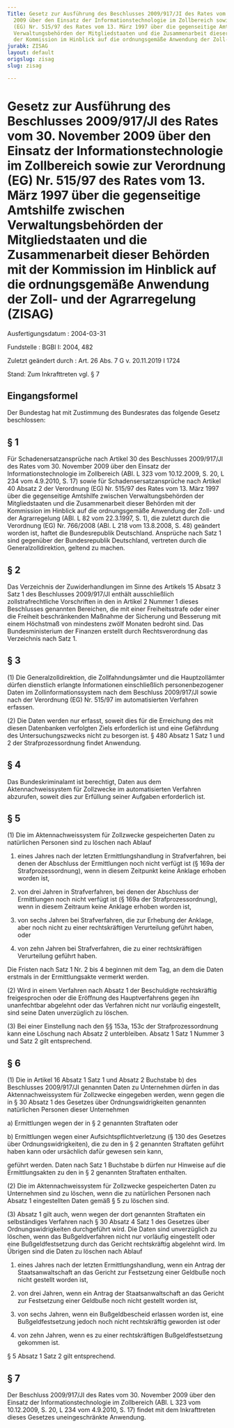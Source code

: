 ```yaml
---
Title: Gesetz zur Ausführung des Beschlusses 2009/917/JI des Rates vom 30. November
  2009 über den Einsatz der Informationstechnologie im Zollbereich sowie zur Verordnung
  (EG) Nr. 515/97 des Rates vom 13. März 1997 über die gegenseitige Amtshilfe zwischen
  Verwaltungsbehörden der Mitgliedstaaten und die Zusammenarbeit dieser Behörden mit
  der Kommission im Hinblick auf die ordnungsgemäße Anwendung der Zoll- und der Agrarregelung
jurabk: ZISAG
layout: default
origslug: zisag
slug: zisag

---
```


# Gesetz zur Ausführung des Beschlusses 2009/917/JI des Rates vom 30. November 2009 über den Einsatz der Informationstechnologie im Zollbereich sowie zur Verordnung (EG) Nr. 515/97 des Rates vom 13. März 1997 über die gegenseitige Amtshilfe zwischen Verwaltungsbehörden der Mitgliedstaaten und die Zusammenarbeit dieser Behörden mit der Kommission im Hinblick auf die ordnungsgemäße Anwendung der Zoll- und der Agrarregelung (ZISAG)

Ausfertigungsdatum
:   2004-03-31

Fundstelle
:   BGBl I: 2004, 482

Zuletzt geändert durch
:   Art. 26 Abs. 7 G v. 20.11.2019 I 1724

Stand: Zum Inkrafttreten vgl. § 7


## Eingangsformel

Der Bundestag hat mit Zustimmung des Bundesrates das folgende Gesetz
beschlossen:


## § 1

Für Schadenersatzansprüche nach Artikel 30 des Beschlusses 2009/917/JI
des Rates vom 30. November 2009 über den Einsatz der
Informationstechnologie im Zollbereich (ABl. L 323 vom 10.12.2009, S.
20, L 234 vom 4.9.2010, S. 17) sowie für Schadensersatzansprüche nach
Artikel 40 Absatz 2 der Verordnung (EG) Nr. 515/97 des Rates vom 13.
März 1997 über die gegenseitige Amtshilfe zwischen Verwaltungsbehörden
der Mitgliedstaaten und die Zusammenarbeit dieser Behörden mit der
Kommission im Hinblick auf die ordnungsgemäße Anwendung der Zoll- und
der Agrarregelung (ABl. L 82 vom 22.3.1997, S. 1), die zuletzt durch
die Verordnung (EG) Nr. 766/2008 (ABl. L 218 vom 13.8.2008, S. 48)
geändert worden ist, haftet die Bundesrepublik Deutschland. Ansprüche
nach Satz 1 sind gegenüber der Bundesrepublik Deutschland, vertreten
durch die Generalzolldirektion, geltend zu machen.


## § 2

Das Verzeichnis der Zuwiderhandlungen im Sinne des Artikels 15 Absatz
3 Satz 1 des Beschlusses 2009/917/JI enthält ausschließlich
zollstrafrechtliche Vorschriften in den in Artikel 2 Nummer 1 dieses
Beschlusses genannten Bereichen, die mit einer Freiheitsstrafe oder
einer die Freiheit beschränkenden Maßnahme der Sicherung und Besserung
mit einem Höchstmaß von mindestens zwölf Monaten bedroht sind. Das
Bundesministerium der Finanzen erstellt durch Rechtsverordnung das
Verzeichnis nach Satz 1.


## § 3

(1) Die Generalzolldirektion, die Zollfahndungsämter und die
Hauptzollämter dürfen dienstlich erlangte Informationen einschließlich
personenbezogener Daten im Zollinformationssystem nach dem Beschluss
2009/917/JI sowie nach der Verordnung (EG) Nr. 515/97 im
automatisierten Verfahren erfassen.

(2) Die Daten werden nur erfasst, soweit dies für die Erreichung des
mit diesen Datenbanken verfolgten Ziels erforderlich ist und eine
Gefährdung des Untersuchungszwecks nicht zu besorgen ist. § 480 Absatz
1 Satz 1 und 2 der Strafprozessordnung findet Anwendung.


## § 4

Das Bundeskriminalamt ist berechtigt, Daten aus dem
Aktennachweissystem für Zollzwecke im automatisierten Verfahren
abzurufen, soweit dies zur Erfüllung seiner Aufgaben erforderlich ist.


## § 5

(1) Die im Aktennachweissystem für Zollzwecke gespeicherten Daten zu
natürlichen Personen sind zu löschen nach Ablauf

1.  eines Jahres nach der letzten Ermittlungshandlung in Strafverfahren,
    bei denen der Abschluss der Ermittlungen noch nicht verfügt ist (§
    169a der Strafprozessordnung), wenn in diesem Zeitpunkt keine Anklage
    erhoben worden ist,


2.  von drei Jahren in Strafverfahren, bei denen der Abschluss der
    Ermittlungen noch nicht verfügt ist (§ 169a der Strafprozessordnung),
    wenn in diesem Zeitraum keine Anklage erhoben worden ist,


3.  von sechs Jahren bei Strafverfahren, die zur Erhebung der Anklage,
    aber noch nicht zu einer rechtskräftigen Verurteilung geführt haben,
    oder


4.  von zehn Jahren bei Strafverfahren, die zu einer rechtskräftigen
    Verurteilung geführt haben.



Die Fristen nach Satz 1 Nr. 2 bis 4 beginnen mit dem Tag, an dem die
Daten erstmals in der Ermittlungsakte vermerkt werden.

(2) Wird in einem Verfahren nach Absatz 1 der Beschuldigte
rechtskräftig freigesprochen oder die Eröffnung des Hauptverfahrens
gegen ihn unanfechtbar abgelehnt oder das Verfahren nicht nur
vorläufig eingestellt, sind seine Daten unverzüglich zu löschen.

(3) Bei einer Einstellung nach den §§ 153a, 153c der
Strafprozessordnung kann eine Löschung nach Absatz 2 unterbleiben.
Absatz 1 Satz 1 Nummer 3 und Satz 2 gilt entsprechend.


## § 6

(1) Die in Artikel 16 Absatz 1 Satz 1 und Absatz 2 Buchstabe b) des
Beschlusses 2009/917/JI genannten Daten zu Unternehmen dürfen in das
Aktennachweissystem für Zollzwecke eingegeben werden, wenn gegen die
in § 30 Absatz 1 des Gesetzes über Ordnungswidrigkeiten genannten
natürlichen Personen dieser Unternehmen

a)  Ermittlungen wegen der in § 2 genannten Straftaten oder


b)  Ermittlungen wegen einer Aufsichtspflichtverletzung (§ 130 des
    Gesetzes über Ordnungswidrigkeiten), die zu den in § 2 genannten
    Straftaten geführt haben kann oder ursächlich dafür gewesen sein kann,



geführt werden. Daten nach Satz 1 Buchstabe b dürfen nur Hinweise auf
die Ermittlungsakten zu den in § 2 genannten Straftaten enthalten.

(2) Die im Aktennachweissystem für Zollzwecke gespeicherten Daten zu
Unternehmen sind zu löschen, wenn die zu natürlichen Personen nach
Absatz 1 eingestellten Daten gemäß § 5 zu löschen sind.

(3) Absatz 1 gilt auch, wenn wegen der dort genannten Straftaten ein
selbständiges Verfahren nach § 30 Absatz 4 Satz 1 des Gesetzes über
Ordnungswidrigkeiten durchgeführt wird. Die Daten sind unverzüglich zu
löschen, wenn das Bußgeldverfahren nicht nur vorläufig eingestellt
oder eine Bußgeldfestsetzung durch das Gericht rechtskräftig abgelehnt
wird. Im Übrigen sind die Daten zu löschen nach Ablauf

1.  eines Jahres nach der letzten Ermittlungshandlung, wenn ein Antrag der
    Staatsanwaltschaft an das Gericht zur Festsetzung einer Geldbuße noch
    nicht gestellt worden ist,


2.  von drei Jahren, wenn ein Antrag der Staatsanwaltschaft an das Gericht
    zur Festsetzung einer Geldbuße noch nicht gestellt worden ist,


3.  von sechs Jahren, wenn ein Bußgeldbescheid erlassen worden ist, eine
    Bußgeldfestsetzung jedoch noch nicht rechtskräftig geworden ist oder


4.  von zehn Jahren, wenn es zu einer rechtskräftigen Bußgeldfestsetzung
    gekommen ist.



§ 5 Absatz 1 Satz 2 gilt entsprechend.


## § 7

Der Beschluss 2009/917/JI des Rates vom 30. November 2009 über den
Einsatz der Informationstechnologie im Zollbereich (ABl. L 323 vom
10\.12.2009, S. 20, L 234 vom 4.9.2010, S. 17) findet mit dem
Inkrafttreten dieses Gesetzes uneingeschränkte Anwendung.

